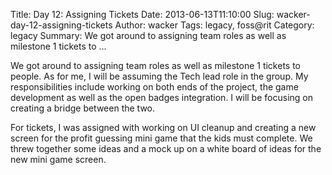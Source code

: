 Title: Day 12: Assigning Tickets
Date: 2013-06-13T11:10:00
Slug: wacker-day-12-assigning-tickets
Author: wacker
Tags: legacy, foss@rit
Category: legacy
Summary: We got around to assigning team roles as well as milestone 1 tickets to ... 

We got around to assigning team roles as well as milestone 1 tickets to
people. As for me, I will be assuming the Tech lead role in the group. My
responsibilities include working on both ends of the project, the game
development as well as the open badges integration. I will be focusing on
creating a bridge between the two.

For tickets, I was assigned with working on UI cleanup and creating a new
screen for the profit guessing mini game that the kids must complete. We threw
together some ideas and a mock up on a white board of ideas for the new mini
game screen.

